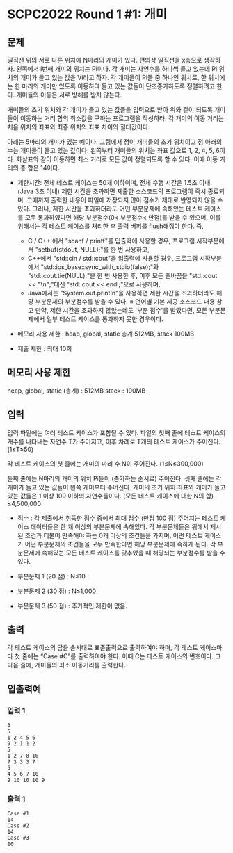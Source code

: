 
# SCPC2022 Round 1 #1: 개미

## 문제

일직선 위의 서로 다른 위치에 N마리의 개미가 있다. 편의상 일직선을 x축으로 생각하자. 왼쪽에서 i번째 개미의 위치는 Pi이다. 각 개미는 자연수를 하나씩 들고 있는데 Pi 위치의 개미가 들고 있는 값을 Vi라고 하자.
각 개미들이 Pi들 중 하나인 위치로, 한 위치에는 한 마리의 개미만 있도록 이동하여 들고 있는 값들이 단조증가하도록 정렬하려고 한다. 개미들의 이동은 서로 방해를 받지 않는다.

개미들의 초기 위치와 각 개미가 들고 있는 값들을 입력으로 받아 위와 같이 되도록 개미들이 이동하는 거리 합의 최소값을 구하는 프로그램을 작성하라. 각 개미의 이동 거리는 처음 위치의 좌표와 최종 위치의 좌표 차이의 절대값이다.

아래는 5마리의 개미가 있는 예이다. 그림에서 점이 개미들의 초기 위치이고 점 아래의 수는 개미들이 들고 있는 값이다. 왼쪽부터 개미들의 위치는 좌표 값으로 1, 2, 4, 5, 6이다. 화살표와 같이 이동하면 최소 거리로 모든 값이 정렬되도록 할 수 있다. 이때 이동 거리의 총 합은 14이다.

- 제한시간: 전체 테스트 케이스는 50개 이하이며, 전체 수행 시간은 1.5초 이내. (Java 3초 이내)
    제한 시간을 초과하면 제출한 소스코드의 프로그램이 즉시 종료되며, 그때까지 출력한 내용이 파일에 저장되지 않아 점수가 제대로 반영되지 않을 수 있다.
    그러나, 제한 시간을 초과하더라도 어떤 부분문제에 속해있는 테스트 케이스를 모두 통과하였다면 해당 부분점수(0< 부분점수< 만점)를 받을 수 있으며,
    이를 위해서는 각 테스트 케이스를 처리한 후 출력 버퍼를 flush해줘야 한다. 즉,
  - C / C++ 에서 "scanf / printf"를 입출력에 사용할 경우,
       프로그램 시작부분에서 "setbuf(stdout, NULL);"를 한 번 사용하고,
  - C++에서 "std::cin / std::cout"을 입출력에 사용할 경우,
       프로그램 시작부분에서 "std::ios_base::sync_with_stdio(false);"와 "std::cout.tie(NULL);"을 한 번 사용한 후,
       이후 모든 줄바꿈을 "std::cout << "\n";"대신 "std::cout << endl;"으로 사용하며,
  - Java에서는 "System.out.printIn"을 사용하면
    제한 시간을 초과하더라도 해당 부분문제의 부분점수를 받을 수 있다.
     ※ 언어별 기본 제공 소스코드 내용 참고
    만약, 제한 시간을 초과하지 않았는데도 '부분 점수'를 받았다면,
    모든 부분문제에서 일부 테스트 케이스를 통과하지 못한 경우이다.

- 메모리 사용 제한 : heap, global, static 총계 512MB, stack 100MB
- 제출 제한 : 최대 10회

## 메모리 사용 제한

heap, global, static (총계) : 512MB
stack : 100MB

## 입력

입력 파일에는 여러 테스트 케이스가 포함될 수 있다.
파일의 첫째 줄에 테스트 케이스의 개수를 나타내는 자연수 T가 주어지고,
이후 차례로  T개의 테스트 케이스가 주어진다. (1≤T≤50)

각 테스트 케이스의 첫 줄에는 개미의 마리 수 N이 주어진다. (1≤N≤300,000)

둘째 줄에는 N마리의 개미의 위치 Pi들이 (증가하는 순서로) 주어진다.
셋째 줄에는 각 개미가 들고 있는 값들이 왼쪽 개미부터 주어진다.
개미의 초기 위치 좌표와 개미가 들고 있는 값들은 1 이상 109 이하의 자연수들이다.
(모든 테스트 케이스에 대한 N의 합) ≤4,500,000

- 점수 : 각 제출에서 취득한 점수 중에서 최대 점수 (만점 100 점)
     주어지는 테스트 케이스 데이터들은 한 개 이상의 부분문제에 속해있다.
     각 부분문제들은 위에서 제시된 조건과 더불어 만족해야 하는 0개 이상의 조건들을 가지며,
     어떤 테스트 케이스가 어떤 부분문제의 조건들을 모두 만족한다면 해당 부분문제에 속하게 된다.
     각 부분문제에 속해있는 모든 테스트 케이스를 맞추었을 때 해당되는 부분점수를 받을 수 있다.

- 부분문제 1 (20 점) : N≤10
- 부분문제 2 (30 점) : N≤1,000
- 부분문제 3 (50 점) : 추가적인 제한이 없음.

## 출력

각 테스트 케이스의 답을 순서대로 표준출력으로 출력하여야 하며,
각 테스트 케이스마다 첫 줄에는 “Case #C”를 출력하여야 한다. 이때 C는 테스트 케이스의 번호이다.
그 다음 줄에, 개미들의 최소 이동거리를 출력한다.

## 입출력예

### 입력 1

```Text
3
5
1 2 4 5 6
9 2 1 1 2
5
1 2 7 8 10
7 3 3 3 7
5
4 5 6 7 10
9 10 10 10 9
```

### 출력 1

```Text
Case #1
14
Case #2
14
Case #3
10
```
